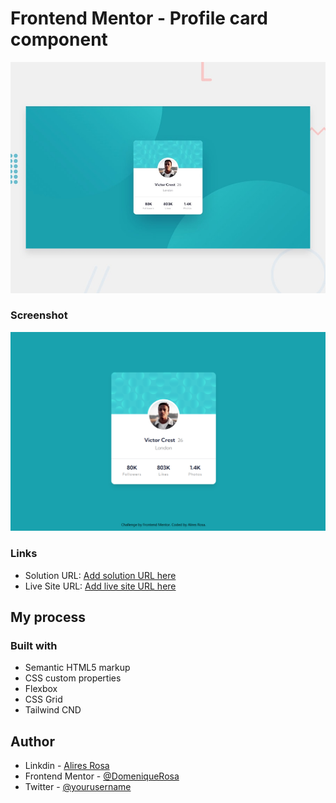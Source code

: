 # Frontend Mentor - Profile card component

![Design preview for the Profile card component coding challenge](./design/desktop-preview.jpg)

### Screenshot

![My Desing](./images/Screenshot.png)

### Links

- Solution URL: [Add solution URL here](https://github.com/DomeniqueRosa/profile-card-component-main)
- Live Site URL: [Add live site URL here](https://profile-card-component-main-oz2aaj7i6-domeniquerosas-projects.vercel.app/)

## My process

### Built with

- Semantic HTML5 markup
- CSS custom properties
- Flexbox
- CSS Grid
- Tailwind CND


## Author

- Linkdin - [Alires Rosa](https://www.linkedin.com/in/alires-rosa/)
- Frontend Mentor - [@DomeniqueRosa](https://www.frontendmentor.io/profile/DomeniqueRosa)
- Twitter - [@yourusername](https://www.twitter.com/yourusername)


